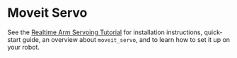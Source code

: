 # Moveit Servo

See the [Realtime Arm Servoing Tutorial](http://moveit2_tutorials.picknik.ai/doc/realtime_servo/realtime_servo_tutorial.html) for installation instructions, quick-start guide, an overview about `moveit_servo`, and to learn how to set it up on your robot.
